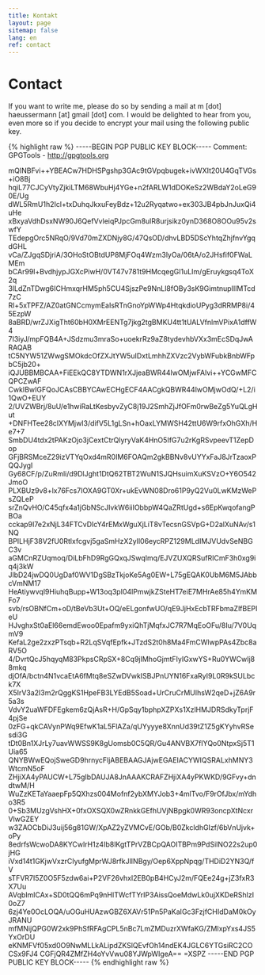 ```yaml
---
title: Kontakt
layout: page
sitemap: false
lang: en
ref: contact
---
```


# Contact
If you want to write me, please do so by sending a mail at m [dot] haeussermann [at] gmail [dot] com. I would be delighted to hear from you, even more so if you decide to encrypt your mail using the following public key.

{% highlight raw %}
-----BEGIN PGP PUBLIC KEY BLOCK-----
Comment: GPGTools - http://gpgtools.org

mQINBFvi++YBEACw7HDHSPgshp3GAc9tGVpqbugek+ivWXIt20U4GqTVGs+iO8Bj
hqiL77CJCyVtyZjkiLTM68WbuHj4YGe+n2fARLW1dDOKeSz2WBdaY2oLeG90E/Ug
dWL5RmU1h2Icl+txDuhqJkxuFeyBdz+12u2Ryqatwo+ex303JB4pbJnJuxQi4uHe
xBxyaVdhDsxNW90J6QefVvleiqPJpcGm8ulR8urjsikz0ynD368O8OOu95v2swfY
TEdepgOrc5NRqO/9Vd70mZXDNjy8G/47QsOD/dhvLBD5DScYhtqZhjfnvYgqdGHL
vCa/ZJgqSDjriA/3OHoStOBtdUP8MjFOq4Wzm3lyOa/06tA/o2JHsfif0FWaLMEm
bCAr99l+BvdhjypJGXcPiwH/0VT47v781t9HMcqegGl1uLIm/gEruykgsq4ToX2q
3lLdZnTDwg6ICHmxqrHM5ph5CU4SjszPe9NnLl8fOBy3sK9GimtnupIIlMTcd7zC
Rl+5xTPFZ/AZ0atGNCcmymEaIsRTnGnoYpWWp4HtqkdioUPyg3dRRMP8i/45EzpW
8aBRD/wrZJXigTht60bH0XMrEENTg7jkg2tgBMKU4tt1tUALVfnlmVPixA1dffW4
7I3iyJ/mpFQB4A+JSdzmu3mraSo+uoekrRz9aZ8tydevhbVXx3mEcSDqJwARAQAB
tC5NYW51ZWwgSMOkdcOfZXJtYW5uIDxtLmhhZXVzc2VybWFubkBnbWFpbC5jb20+
iQJUBBMBCAA+FiEEkQC8YTDWN1rXJjeaBWR44lwOMjwFAlvi++YCGwMFCQPCZwAF
CwkIBwIGFQoJCAsCBBYCAwECHgECF4AACgkQBWR44lwOMjwOdQ/+L2/i1QwO+EUY
2/UVZWBrj/8uU/e1hwiRaLtKesbyvZyC8j19J2SmhZjJfOFm0rwBeZg5YuQLgHut
+DNFHTee28cIXYMjwI3/difV5L1gLSn+hOaxLYMWSH42ttU6W9rfxOhGXh/He7+7
SmbDU4tdx2tPAKzOjo3jCextCtrQlyryVaK4HnO5IfG7u2rKgRSvpeevT1ZepDop
GFjBRSMceZ29izVTYqOxd4mR0IM6FOAQm2gkBBNv8vUYYxFaJ8JrTzaoxPQQJygI
Gy68CF/p/ZuRmli/d9DlJght1DtQ62TBT2WuN1SJQHsuimXuKSVzO+Y6O542JmoO
PLXBUz9v8+lx76Fcs7IOXA9GT0Xr+ukEvWN08Dro61P9yQ2Vu0LwKMzWePsZQLeP
srZnQvHO/C45qfx4a1jGbNScJIvkW6iiIObbpW4QaZRtUgd+s6EpKwqofangPBOa
cckap9I7e2xNjL34FTCvDIcY4rEMxWguXjLiT8vTecsnGSVpG+D2alXuNAv/s1NQ
BPILHjF38V2fU0Rtlxfcgvj5gaSmHzX2yIl06eycRPZ129MLdIMJVUdvSeNBGC3v
aGMCnRZUqmoq/DiLbFhD9RgGQxqJSwqImq/EJVZUXQRSufRICmF3h0xg9iq4j3kW
JlbD24jwDQ0UgDaf0WV1DgSBzTkjoKe5Ag0EW+L75gEQAK0UbM6M5JAbbcVmNM17
HeAtiywvql9HiuhqBupp+W13oq3pI04lPmwjkZSteHT7eiE7MHrAe85h4YmKMFo7
svb/rsOBNfCm+oD/tBeVb3Ut+OQ/eELgonfwUO/qE9JjHxEcbTRFbmaZlfBEPIeU
HJvghxSt0aEl66emdEwoo0Epafm9yxiQhTjMqfxJC7R7MqEoOFu/8Iu/7V0UqmV9
KefaL2ge2zxzPTsqb+R2LqSVqfEpfk+JTzdS2t0h8Ma4FmCWlwpPAs4Zbc8aRV5O
4/DvrtQcJ5hqyqM83PkpsCRpSX+8Cq9jIMhoGjmtFIyIGxwYS+Ru0YWCwIj88mkq
djOfA/bctn4N1vcaEtA6fMtq8eSZwDVwkISBJPnUYN16FxaRyI9L0R9kSULbck7X
X5IrV3a2I3m2rQggKS1HpeFB3LYEdB5Soad+UrCruCrMUIhsW2qeD+jZ6A9r5a3s
VdvY2uaWFDFEgkem6zQjAsR+H/GpSqy1bphpXZPXs1XzlHMJDRSdkyTprjF4pjSe
0zFG+qkCAVynPWq9EfwK1aL5FlAZa/qUYyyye8XnnUd39tZ1Z5gKYyhvRSesdi3G
tDt0Bn1XJrLy7uavWWSS9K8gUomsb0C5QR/Gu4ANVBX7fIYQo0NtpxSj5T1Uia65
QNYBWwEQojSweGD9hrnycFljABEBAAGJAjwEGAEIACYWIQSRALxhMNY3WtcmN5oF
ZHjiXA4yPAUCW+L75gIbDAUJA8JnAAAKCRAFZHjiXA4yPKWKD/9GFvy+dndtwM/H
WuZzKETaYaaepFp5QXhzs004Mofnf2ybXMYJob3+4mlTvo/F9rOfJbx/mYdho3R5
0+Sb3MUzgVshHX+0fxOXSQX0wZRnkkGEfhUVjNBpgk0WR93oncpXtNcxrVlwGZEY
w3ZAOCbDiJ3uij56g81GW/XpAZ2yZVMCvE/GOb/B0ZkcldhGIzf/6bVnUjvk+oPy
8edrfsWcwoDA8KYCwlrH1z4Ib8lKgtTPrVZBCpQAOITBPm9PdSilNO22s2up0jHG
iVxd14t1GKjwVxzrCIyufgMprWJ8rfkJlINBgy/Oep6XppNpqg/THDiD2YN3Q/fV
sTFVR7I5Z0O5F5zdw6ai+P2VF26vhxl2EB0pB4HCyJ2m/FQEe24g+jZ3fxR3X7Uu
AVqbImlCAx+SD0tQQ6mPq9nHITWcfTYrIP3AissQoeMdwLk0ujXKDeRShlzI0oZ7
6zj4Ye0OcLOQA/uOGuHUAzwGBZ6XAVr51Pn5PaKaIGc3FzjfCHIdDaM0kOyJRANU
mfMNijQPG0W2xk9PhSfRFAgCPL5nBc7LmZMDuzrXWfaKG/ZMIxpYxs4JS5YxOrDU
eKNMFVf05xd0O9NwMLLkALipdZKSlQEvfOh14ndEK4JGLC6YTGsiRC2COCSx9FJ4
CGFjQR4ZMfZH4oYvVwu08YJWpWIgeA==
=XSPZ
-----END PGP PUBLIC KEY BLOCK-----
{% endhighlight raw %}
